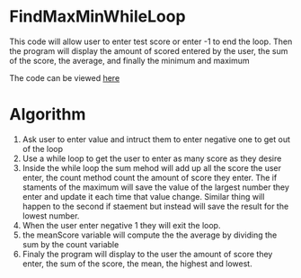 # FindMaxMinWhileLoop
This code will allow user to enter test score or enter -1 to end the loop. Then the program will display the amount of scored entered by the user, the sum of the score, the average, and finally the minimum and maximum

The code can be viewed [here](https://github.com/Fran0616/FindMaxMinWhileLoop/blob/main/Assigment4.py)

Algorithm 
= 
1. Ask user to enter value and intruct them to enter negative one to get out of the loop
2. Use a while loop to get the user to enter as many score as they desire
3. Inside the while loop the sum mehod will add up all the score the user enter, the count method count the amount of score they enter. The if staments of the maximum will save the value of the largest number they enter and update it each time that value change. Similar thing will happen to the second if staement but instead will save the result for the lowest number. 
4. When the user enter negative 1 they will exit the loop.
5. the meanScore variable will compute the the average by dividing the sum by the count variable 
6. Finaly the program will display to the user the amount of score they enter, the sum of the score, the mean, the highest and lowest. 
